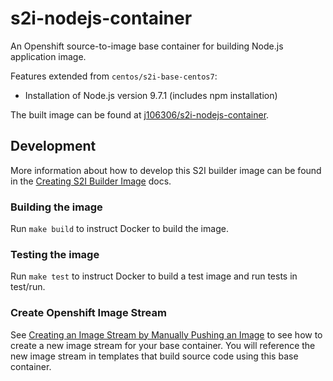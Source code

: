 # s2i-nodejs-container
An Openshift source-to-image base container for building Node.js application image.

Features extended from `centos/s2i-base-centos7`:
- Installation of Node.js version 9.7.1 (includes npm installation)

The built image can be found at [j106306/s2i-nodejs-container](https://hub.docker.com/r/j106306/s2i-nodejs-container/).

## Development
More information about how to develop this S2I builder image can be found in the [Creating S2I Builder Image](./docs/creating-s2i-builder-image.md) docs.

### Building the image
Run `make build` to instruct Docker to build the image.

### Testing the image
Run `make test` to instruct Docker to build a test image and run tests in test/run.

### Create Openshift Image Stream
See [Creating an Image Stream by Manually Pushing an Image](https://docs.openshift.com/container-platform/3.4/dev_guide/managing_images.html#creating-an-image-stream-by-manually-pushing-an-image) to see how to create a new image stream for your base container. You will reference the new image stream in templates that build source code using this base container.
